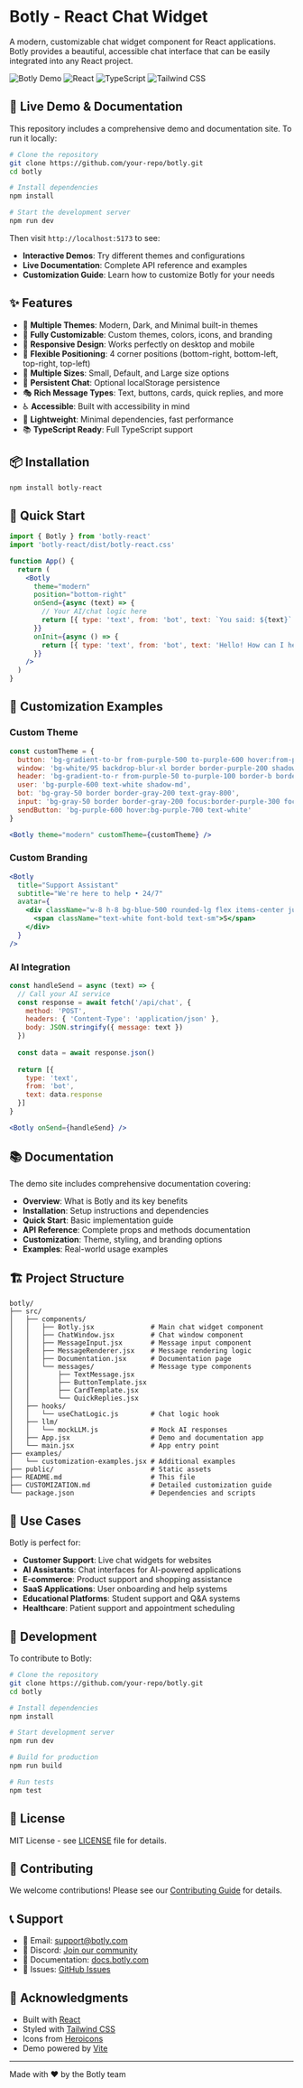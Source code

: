 
# Botly - React Chat Widget

A modern, customizable chat widget component for React applications. Botly provides a beautiful, accessible chat interface that can be easily integrated into any React project.

![Botly Demo](https://img.shields.io/badge/Status-Demo%20Ready-brightgreen)
![React](https://img.shields.io/badge/React-18+-blue)
![TypeScript](https://img.shields.io/badge/TypeScript-Ready-blue)
![Tailwind CSS](https://img.shields.io/badge/Tailwind%20CSS-3+-38B2AC)

## 🚀 Live Demo & Documentation

This repository includes a comprehensive demo and documentation site. To run it locally:

```bash
# Clone the repository
git clone https://github.com/your-repo/botly.git
cd botly

# Install dependencies
npm install

# Start the development server
npm run dev
```

Then visit `http://localhost:5173` to see:
- **Interactive Demos**: Try different themes and configurations
- **Live Documentation**: Complete API reference and examples
- **Customization Guide**: Learn how to customize Botly for your needs

## ✨ Features

- 🎨 **Multiple Themes**: Modern, Dark, and Minimal built-in themes
- 🎯 **Fully Customizable**: Custom themes, colors, icons, and branding
- 📱 **Responsive Design**: Works perfectly on desktop and mobile
- 🔧 **Flexible Positioning**: 4 corner positions (bottom-right, bottom-left, top-right, top-left)
- 📏 **Multiple Sizes**: Small, Default, and Large size options
- 💾 **Persistent Chat**: Optional localStorage persistence
- 🎭 **Rich Message Types**: Text, buttons, cards, quick replies, and more
- ♿ **Accessible**: Built with accessibility in mind
- 🚀 **Lightweight**: Minimal dependencies, fast performance
- 📚 **TypeScript Ready**: Full TypeScript support

## 📦 Installation

```bash
npm install botly-react
```

## 🚀 Quick Start

```jsx
import { Botly } from 'botly-react'
import 'botly-react/dist/botly-react.css'

function App() {
  return (
    <Botly
      theme="modern"
      position="bottom-right"
      onSend={async (text) => {
        // Your AI/chat logic here
        return [{ type: 'text', from: 'bot', text: `You said: ${text}` }]
      }}
      onInit={async () => {
        return [{ type: 'text', from: 'bot', text: 'Hello! How can I help?' }]
      }}
    />
  )
}
```

## 🎨 Customization Examples

### Custom Theme
```jsx
const customTheme = {
  button: 'bg-gradient-to-br from-purple-500 to-purple-600 hover:from-purple-600 hover:to-purple-700 text-white border border-purple-400',
  window: 'bg-white/95 backdrop-blur-xl border border-purple-200 shadow-xl',
  header: 'bg-gradient-to-r from-purple-50 to-purple-100 border-b border-purple-200',
  user: 'bg-purple-600 text-white shadow-md',
  bot: 'bg-gray-50 border border-gray-200 text-gray-800',
  input: 'bg-gray-50 border border-gray-200 focus:border-purple-300 focus:ring-2 focus:ring-purple-200',
  sendButton: 'bg-purple-600 hover:bg-purple-700 text-white'
}

<Botly theme="modern" customTheme={customTheme} />
```

### Custom Branding
```jsx
<Botly
  title="Support Assistant"
  subtitle="We're here to help • 24/7"
  avatar={
    <div className="w-8 h-8 bg-blue-500 rounded-lg flex items-center justify-center">
      <span className="text-white font-bold text-sm">S</span>
    </div>
  }
/>
```

### AI Integration
```jsx
const handleSend = async (text) => {
  // Call your AI service
  const response = await fetch('/api/chat', {
    method: 'POST',
    headers: { 'Content-Type': 'application/json' },
    body: JSON.stringify({ message: text })
  })
  
  const data = await response.json()
  
  return [{ 
    type: 'text', 
    from: 'bot', 
    text: data.response 
  }]
}

<Botly onSend={handleSend} />
```

## 📚 Documentation

The demo site includes comprehensive documentation covering:

- **Overview**: What is Botly and its key benefits
- **Installation**: Setup instructions and dependencies
- **Quick Start**: Basic implementation guide
- **API Reference**: Complete props and methods documentation
- **Customization**: Theme, styling, and branding options
- **Examples**: Real-world usage examples

## 🏗️ Project Structure

```
botly/
├── src/
│   ├── components/
│   │   ├── Botly.jsx              # Main chat widget component
│   │   ├── ChatWindow.jsx         # Chat window component
│   │   ├── MessageInput.jsx       # Message input component
│   │   ├── MessageRenderer.jsx    # Message rendering logic
│   │   ├── Documentation.jsx      # Documentation page
│   │   └── messages/              # Message type components
│   │       ├── TextMessage.jsx
│   │       ├── ButtonTemplate.jsx
│   │       ├── CardTemplate.jsx
│   │       └── QuickReplies.jsx
│   ├── hooks/
│   │   └── useChatLogic.js        # Chat logic hook
│   ├── llm/
│   │   └── mockLLM.js             # Mock AI responses
│   ├── App.jsx                    # Demo and documentation app
│   └── main.jsx                   # App entry point
├── examples/
│   └── customization-examples.jsx # Additional examples
├── public/                        # Static assets
├── README.md                      # This file
├── CUSTOMIZATION.md               # Detailed customization guide
└── package.json                   # Dependencies and scripts
```

## 🎯 Use Cases

Botly is perfect for:

- **Customer Support**: Live chat widgets for websites
- **AI Assistants**: Chat interfaces for AI-powered applications
- **E-commerce**: Product support and shopping assistance
- **SaaS Applications**: User onboarding and help systems
- **Educational Platforms**: Student support and Q&A systems
- **Healthcare**: Patient support and appointment scheduling

## 🔧 Development

To contribute to Botly:

```bash
# Clone the repository
git clone https://github.com/your-repo/botly.git
cd botly

# Install dependencies
npm install

# Start development server
npm run dev

# Build for production
npm run build

# Run tests
npm test
```

## 📄 License

MIT License - see [LICENSE](LICENSE) file for details.

## 🤝 Contributing

We welcome contributions! Please see our [Contributing Guide](CONTRIBUTING.md) for details.

## 📞 Support

- 📧 Email: support@botly.com
- 💬 Discord: [Join our community](https://discord.gg/botly)
- 📖 Documentation: [docs.botly.com](https://docs.botly.com)
- 🐛 Issues: [GitHub Issues](https://github.com/your-repo/botly/issues)

## 🙏 Acknowledgments

- Built with [React](https://reactjs.org/)
- Styled with [Tailwind CSS](https://tailwindcss.com/)
- Icons from [Heroicons](https://heroicons.com/)
- Demo powered by [Vite](https://vitejs.dev/)

---

Made with ❤️ by the Botly team
